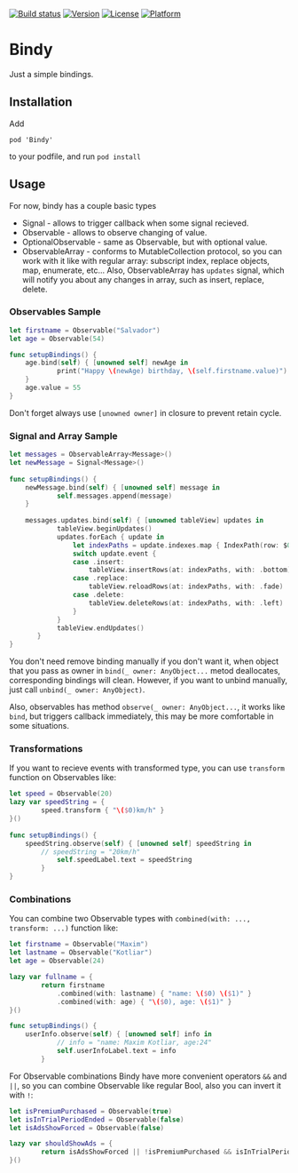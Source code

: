 [![Build status](https://img.shields.io/travis/MaximKotliar/Bindy/master.svg?style=flat-square)](https://travis-ci.org/MaximKotliar/Bindy)
[![Version](https://img.shields.io/cocoapods/v/Bindy.svg?style=flat-square)](http://cocoapods.org/pods/Bindy)
[![License](https://img.shields.io/cocoapods/l/Bindy.svg?style=flat-square)](http://cocoapods.org/pods/Bindy)
[![Platform](https://img.shields.io/cocoapods/p/Bindy.svg?style=flat-square)](http://cocoapods.org/pods/Bindy)

# Bindy
Just a simple bindings.

## Installation
Add

`pod 'Bindy'`

to your podfile, and run
`pod install`

## Usage
For now, bindy has a couple basic types

* Signal - allows to trigger callback when some signal recieved.
* Observable - allows to observe changing of value.
* OptionalObservable - same as Observable, but with optional value.
* ObservableArray - conforms to MutableCollection protocol, so you can work with it like with regular array: subscript index, replace objects, map, enumerate, etc... Also, ObservableArray has ```updates``` signal, which will notify you about any changes in array, such as insert, replace, delete.

### Observables Sample

```swift
let firstname = Observable("Salvador")
let age = Observable(54)

func setupBindings() {
	age.bind(self) { [unowned self] newAge in
            print("Happy \(newAge) birthday, \(self.firstname.value)")
	}
	age.value = 55
}
```

Don't forget always use `[unowned owner]` in closure to prevent retain cycle.

### Signal and Array Sample

```swift
let messages = ObservableArray<Message>()
let newMessage = Signal<Message>()
    
func setupBindings() {
    newMessage.bind(self) { [unowned self] message in
            self.messages.append(message)
	}
	
    messages.updates.bind(self) { [unowned tableView] updates in
            tableView.beginUpdates()
            updates.forEach { update in
                let indexPaths = update.indexes.map { IndexPath(row: $0, section: 0) }
                switch update.event {
                case .insert:
                    tableView.insertRows(at: indexPaths, with: .bottom)
                case .replace:
                    tableView.reloadRows(at: indexPaths, with: .fade)
                case .delete:
                    tableView.deleteRows(at: indexPaths, with: .left)
                }
            }
            tableView.endUpdates()
       }
}
```

You don't need remove binding manually if you don't want it, when object that you pass as owner in ```bind(_ owner: AnyObject...``` metod deallocates, corresponding bindings will clean. However, if you want to unbind manually, just call ```unbind(_ owner: AnyObject)```.

Also, observables has method ```observe(_ owner: AnyObject...```, it works like `bind`, but triggers callback immediately, this may be more comfortable in some situations.

### Transformations

If you want to recieve events with transformed type, you can use ```transform``` function on Observables like: 

```swift
let speed = Observable(20)
lazy var speedString = {
        speed.transform { "\($0)km/h" }
}()
    
func setupBindings() {
	speedString.observe(self) { [unowned self] speedString in
	    // speedString = "20km/h"
            self.speedLabel.text = speedString
        }
}
```

### Combinations

You can combine two Observable types with ```combined(with: ..., transform: ...)``` function like: 

```swift
let firstname = Observable("Maxim")
let lastname = Observable("Kotliar")
let age = Observable(24)

lazy var fullname = {
        return firstname
            .combined(with: lastname) { "name: \($0) \($1)" }
            .combined(with: age) { "\($0), age: \($1)" }
}()

func setupBindings() {
	userInfo.observe(self) { [unowned self] info in
            // info = "name: Maxim Kotliar, age:24"
            self.userInfoLabel.text = info
        }
```

For Observable<Bool> combinations Bindy have more convenient operators ```&&``` and ```||```, so you can combine Observable<Bool> like regular Bool, also you can invert it with ```!```:
	
```swift
let isPremiumPurchased = Observable(true)
let isInTrialPeriodEnded = Observable(false)
let isAdsShowForced = Observable(false)

lazy var shouldShowAds = {
        return isAdsShowForced || !isPremiumPurchased && isInTrialPeriodEnded
}()
```
